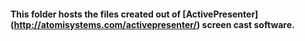 #### This folder hosts the files created out of [ActivePresenter] (http://atomisystems.com/activepresenter/) screen cast software.

